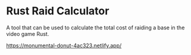 # Rust Raid Calculator
A tool that can be used to calculate the total cost of raiding a base in the video game Rust.

https://monumental-donut-4ac323.netlify.app/
